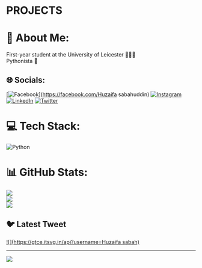 # PROJECTS
# 💫 About Me:
First-year student at the University of Leicester 👨🏼‍🎓<br>Pythonista 🐍


## 🌐 Socials:
[![Facebook](https://img.shields.io/badge/Facebook-%231877F2.svg?logo=Facebook&logoColor=white)](https://facebook.com/Huzaifa sabahuddin) [![Instagram](https://img.shields.io/badge/Instagram-%23E4405F.svg?logo=Instagram&logoColor=white)](https://instagram.com/Iamhuzaifasabahuddin) [![LinkedIn](https://img.shields.io/badge/LinkedIn-%230077B5.svg?logo=linkedin&logoColor=white)](https://www.linkedin.com/in/huzaifa-sabah-uddin-448555242) [![Twitter](https://img.shields.io/badge/Twitter-%231DA1F2.svg?logo=Twitter&logoColor=white)](https://twitter.com/huzaifasabah?s=21&t=wjrPzN1d2Nqgrwt3aqzl7A) 

# 💻 Tech Stack:
![Python](https://img.shields.io/badge/python-3670A0?style=for-the-badge&logo=python&logoColor=ffdd54)
# 📊 GitHub Stats:
![](https://github-readme-stats.vercel.app/api?username=erierintegral77&theme=dark&hide_border=false&include_all_commits=false&count_private=false)<br/>
![](https://github-readme-streak-stats.herokuapp.com/?user=erierintegral77&theme=dark&hide_border=false)<br/>
![](https://github-readme-stats.vercel.app/api/top-langs/?username=erierintegral77&theme=dark&hide_border=false&include_all_commits=false&count_private=false&layout=compact)

## 🐦 Latest Tweet
[![](https://gtce.itsvg.in/api?username=Huzaifa sabah)](https://github.com/VishwaGauravIn/github-twitter-card-embed)

---
[![](https://visitcount.itsvg.in/api?id=erierintegral77&icon=0&color=0)](https://visitcount.itsvg.in)

